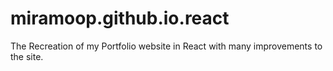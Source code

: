 # miramoop.github.io.react
The Recreation of my Portfolio website in React with many improvements to the site.
